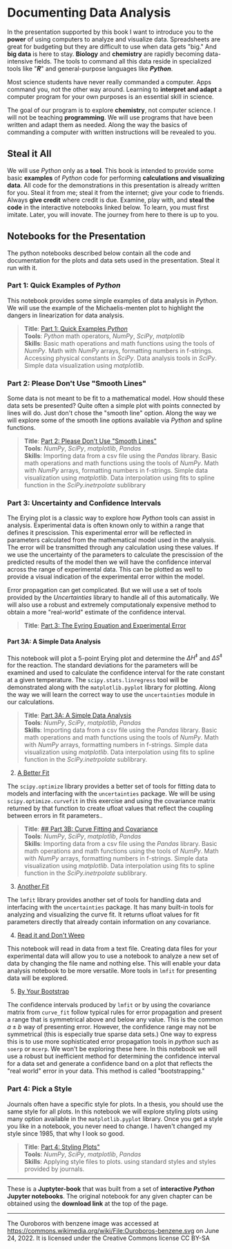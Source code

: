 
# Documenting Data Analysis

In the presentation supported by this book I want to introduce you to the **power** of using computers to analyze and visualize data. Spreadsheets are great for budgeting but they are difficult to use when data gets "big." And **big data** is here to stay. **Biology** and **chemistry** are rapidly becoming data-intensive fields. The tools to command all this data reside in specialized tools like "***R***" and general-purpose languages like ***Python***.

Most science students have never really commanded a computer. Apps command you, not the other way around. Learning to **interpret and adapt** a computer program for your own purposes is an essential skill in science. 

The goal of our program is to explore **chemistry**, not computer science. I will not be teaching **programming**. We will use programs that have been written and adapt them as needed. Along the way the basics of commanding a computer with written instructions will be revealed to you. 

## Steal it All

We will use *Python* only as a **tool**. This book is intended to provide some basic **examples** of *Python* code for performing **calculations and visualizing data**. All code for the demonstrations in this presentation is already written for you. Steal it from me; steal it from the internet; give your code to friends. Always **give credit** where credit is due. Examine, play with, and **steal the code** in the interactive notebooks linked below. To learn, you must first imitate. Later, you will inovate. The journey from here to there is up to you.

## Notebooks for the Presentation

The python notebooks described below contain all the code and documentation for the plots and data sets used in the presentation. Steal it run with it. 

### Part 1: Quick Examples of *Python*

This notebook provides some simple examples of data analysis in *Python*. We will use the example of the Michaelis-menten plot to highlight the dangers in linearization for data analysis.

>**Title**: [Part 1: Quick Examples *Python*](01_PlotBasics.ipynb) <br>
>**Tools**: *Python* math operators, *NumPy*, *SciPy*, *matplotlib*  <br>
>**Skills**: Basic math operations and math functions using the tools of *NumPy*. Math with *NumPy* arrays, formatting numbers in f-strings. Accessing physical constants in *SciPy*. Data analysis tools in *SciPy*. Simple data visualization using *matplotlib*.


### Part 2: Please Don't Use "Smooth Lines"

Some data is not meant to be fit to a mathematical model. How should these data sets be presented? Quite often a simple plot with points connected by lines will do. Just don't chose the "smooth line" option. Along the way we will explore some of the smooth line options available via *Python* and spline functions. 

>**Title**: [Part 2: Please Don't Use "Smooth Lines"](02-CubicSpline.ipynb) <br>
>**Tools**: *NumPy*, *SciPy*, *matplotlib*, *Pandas*  <br>
>**Skills**: Importing data from a csv file using the *Pandas* library. Basic math operations and math functions using the tools of *NumPy*. Math with *NumPy* arrays, formatting numbers in f-strings. Simple data visualization using *matplotlib*. Data interpolation using fits to spline function in the *SciPy.inetrpolate* sublibrary



### Part 3: Uncertainty and Confidence Intervals

The Erying plot is a classic way to explore how *Python* tools can assist in analysis. Experimental data is often known only to within a range that defines it prescission. This experimental error will be reflected in parameters calculated from the mathematical model used in the analysis. The error will be transmitted through any calculation using these values. If we use the uncertainty of the parameters to calculate the prescission of the predicted results of the model then we will have the confidence interval across the range of experimental data. This can be plotted as well to provide a visual indication of the experimental error within the model.

Error propagation can get complicated. But we will use a set of tools provided by the *Uncertainties* library to handle all of this automatically. We will also use a robust and extremely computationaly expensive method to obtain a more "real-world" estimate of the confidence interval. 

>**Title**: [Part 3: The Eyring Equation and Experimental Error](03-Eyring_Exercises_Intro.md) <br>

#### Part 3A: A Simple Data Analysis

This notebook will plot a 5-point Erying plot and determine the $\Delta H^\ddagger$ and $\Delta S^\ddagger$ for the reaction. The standard deviations for the parameters will be examined and used to calculate the confidence interval for the rate constant at a given temperature. The ```scipy.stats.linregress``` tool will be demonstrated along with the ```matplotlib.pyplot``` library for plotting. Along the way we will learn the correct way to use the ```uncertainties``` module in our calculations.

>**Title**: [Part 3A: A Simple Data Analysis](03A-Eyring_Exercises_1_simple.ipynb) <br>
>**Tools**: *NumPy*, *SciPy*, *matplotlib*, *Pandas*  <br>
>**Skills**: Importing data from a csv file using the *Pandas* library. Basic math operations and math functions using the tools of *NumPy*. Math with *NumPy* arrays, formatting numbers in f-strings. Simple data visualization using *matplotlib*. Data interpolation using fits to spline function in the *SciPy.inetrpolate* sublibrary.


2. [A Better Fit](temp)

The ```scipy.optimize``` library provides a better set of tools for fitting data to models and interfacing with the ```uncertainties``` package.  We will be using ```scipy.optimize.curvefit``` in this exercise and using the covariance matrix returned by that function to create ufloat values that reflect the coupling between errors in fit parameters..

>**Title**: [## Part 3B: Curve Fitting and Covariance](03A-Eyring_Exercises_2_curvefit.ipynb) <br>
>**Tools**: *NumPy*, *SciPy*, *matplotlib*, *Pandas*  <br>
>**Skills**: Importing data from a csv file using the *Pandas* library. Basic math operations and math functions using the tools of *NumPy*. Math with *NumPy* arrays, formatting numbers in f-strings. Simple data visualization using *matplotlib*. Data interpolation using fits to spline function in the *SciPy.inetrpolate* sublibrary.

3. [Another Fit](temp)

The ```lmfit``` library provides another set of tools for handling data and interfacing with the ```uncertainties``` package. It has many built-in tools for analyzing and visualizing the curve fit. It returns ufloat values for fit parameters directly that already contain information on any covariance.

4. [Read it and Don't Weep](temp)

This notebook will read in data from a text file. Creating data files for your experimental data will allow you to use a notebook to analyze a new set of data by changing the file name and nothing else. This will enable your data analysis notebook to be more versatile. More tools in ```lmfit``` for presenting data will be explored.

5. [By Your Bootstrap](temp)

The confidence intervals produced by ```lmfit``` or by using the covariance matrix from ```curve_fit``` follow typical rules for error propagation and present a range that is symmetrical above and below any value. This is the common $a \pm b$ way of presenting error. However, the confidence range may not be symmetrical (this is especially true sparse data sets.) One way to express this is to use more sophisticated error propagation tools in $python$ such as ```soerp``` or ```mcerp```. We won't be exploring these here. In this notebook we will use a robust but inefficient method for determining the confidence interval for a data set and generate a confidence band on a plot that reflects the "real world" error in your data. This method is called "bootstrapping."  





### Part 4: Pick a Style

Journals often have a specific style for plots. In a thesis, you should use the same style for all plots. In this notebook we will explore styling plots using many option available in the ```matplotlib.pyplot``` library. Once you get a style you like in a notebook, you never need to change. I haven't changed my style since 1985, that why I look so good.

>**Title**: [Part 4: Styling Plots"](TBA) <br>
>**Tools**: *NumPy*, *SciPy*, *matplotlib*, *Pandas*  <br>
>**Skills**: Applying style files to plots. using standard styles and styles provided by journals.

---
These is a **Juptyter-book** that was built from a set of **interactive *Python* Jupyter notebooks**. The original notebook for any given chapter can be obtained using the **download link** at the top of the page.

---
The Ouroboros with benzene image was accessed at https://commons.wikimedia.org/wiki/File:Ouroboros-benzene.svg on June 24, 2022. It is licensed under the Creative Commons license CC BY-SA 